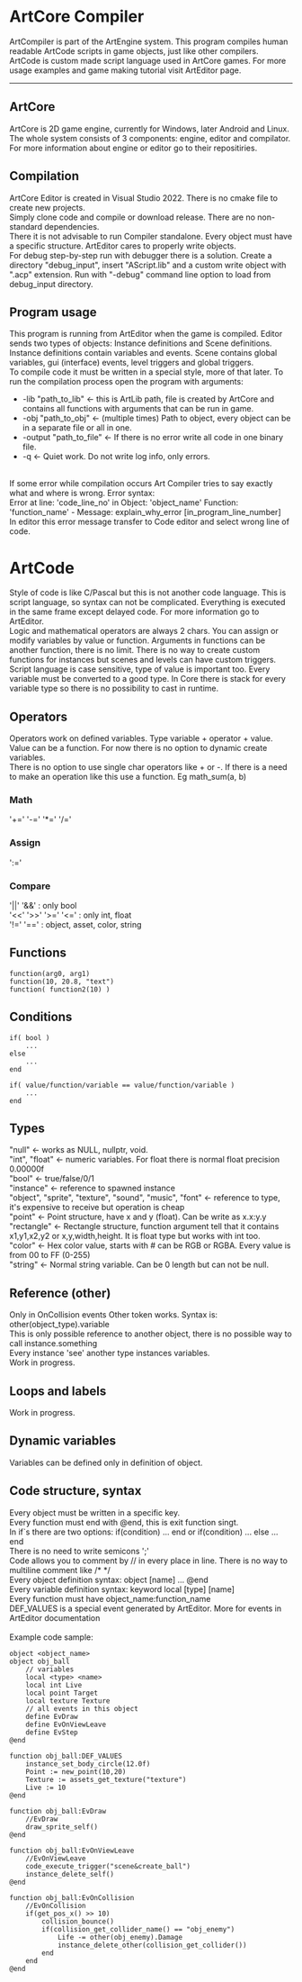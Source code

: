 # ArtCore Compiler
ArtCompiler is part of the ArtEngine system. This program compiles human readable ArtCode scripts in game objects, just like other compilers.<br>
ArtCode is custom made script language used in ArtCore games. For more usage examples and game making tutorial visit ArtEditor page.<br>
<hr>

## ArtCore
ArtCore is 2D game engine, currently for Windows, later Android and Linux. The whole system consists of 3 components: engine, editor and compilator. For more information about engine or editor go to their repositiries.<br>

## Compilation
ArtCore Editor is created in Visual Studio 2022. There is no cmake file to create new projects.<br>
Simply clone code and compile or download release. There are no non-standard dependencies.<br>
There it is not advisable to run Compiler standalone. Every object must have a specific structure. ArtEditor cares to properly write objects.<br>
For debug step-by-step run with debugger there is a solution. Create a directory "debug_input", insert "AScript.lib" and a custom write object with ".acp" extension.
Run with "-debug" command line option to load from debug_input directory.

## Program usage
This program is running from ArtEditor when the game is compiled. Editor sends two types of objects: Instance definitions and Scene definitions.<br>
Instance definitions contain variables and events. Scene contains global variables, gui (interface) events, level triggers and global triggers.<br>
To compile code it must be written in a special style, more of that later. To run the compilation process open the program with arguments:<br>
* -lib "path_to_lib" <- this is ArtLib path, file is created by ArtCore and contains all functions with arguments that can be run in game.
* -obj "path_to_obj" <- (multiple times) Path to object, every object can be in a separate file or all in one.
* -output "path_to_file" <- If there is no error write all code in one binary file.
* -q <- Quiet work. Do not write log info, only errors.
<br>
If some error while compilation occurs Art Compiler tries to say exactly what and where is wrong. Error syntax:<br>
Error at line: 'code_line_no' in Object: 'object_name' Function: 'function_name' - Message: explain_why_error [in_program_line_number]<br>
In editor this error message transfer to Code editor and select wrong line of code.

# ArtCode
Style of code is like C/Pascal but this is not another code language. This is script language, so syntax can not be complicated. Everything is 
executed in the same frame except delayed code. For more information go to ArtEditor.<br>
Logic and mathematical operators are always 2 chars. You can assign or modify variables by value or function. Arguments in functions can be
another function, there is no limit. There is no way to create custom functions for instances but scenes and levels can have custom triggers.<br>
Script language is case sensitive, type of value is important too. Every variable must be converted to a good type.
In Core there is stack for every variable type so there is no possibility to cast in runtime.

## Operators
Operators work on defined variables. Type variable + operator + value.<br>
Value can be a function. For now there is no option to dynamic create variables.<br>
There is no option to use single char operators like + or -. If there is a need to make an operation
like this use a function. Eg math_sum(a, b)<br>
### Math
'+=' '-=' '*=' '/='
### Assign
':='
### Compare
'||'  '&&' : only bool<br>
'<<'  '>>'  '>='  '<=' : only int, float<br>
'!='  '==' : object, asset, color, string<br>
## Functions
    function(arg0, arg1)
    function(10, 20.8, "text")
    function( function2(10) )
## Conditions
    if( bool )
        ...
    else
        ...
    end
    
    if( value/function/variable == value/function/variable )
        ...
    end

## Types
"null" <- works as NULL, nullptr, void.<br>
"int", "float" <- numeric variables. For float there is normal float precision 0.00000f<br>
"bool" <- true/false/0/1<br>
"instance" <- reference to spawned instance<br>
"object", "sprite", "texture", "sound", "music", "font" <- reference to type, it's expensive to receive but operation is cheap<br>
"point" <- Point structure, have x and y (float). Can be write as x.x:y.y<br>
"rectangle" <- Rectangle structure, function argument tell that it contains x1,y1,x2,y2 or x,y,width,height. It is float type but works with int too.<br>
"color" <- Hex color value, starts with # can be RGB or RGBA. Every value is from 00 to FF (0-255)<br>
"string" <- Normal string variable. Can be 0 length but can not be null.<br>

## Reference (other)
Only in OnCollision events Other token works. Syntax is: other(object_type).variable<br>
This is only possible reference to another object, there is no possible way to call instance.something<br>
Every instance 'see' another type instances variables.<br>
Work in progress.

## Loops and labels
Work in progress.

## Dynamic variables
Variables can be defined only in definition of object.

## Code structure, syntax
Every object must be written in a specific key.<br>
Every function must end with @end, this is exit function singt.<br>
In if`s there are two options: if(condition) ... end or if(condition) ... else ... end<br>
There is no need to write semicons ';'<br>
Code allows you to comment by // in every place in line. There is no way to multiline comment like /* */<br>
Every object definition syntax: object [name] ... @end<br>
Every variable definition syntax: keyword local [type] [name]<br>
Every function must have object_name:function_name<br>
DEF_VALUES is a special event generated by ArtEditor. More for events in ArtEditor documentation<br>
<br>
Example code sample:<br>

    object <object_name>
    object obj_ball
        // variables
        local <type> <name>
        local int Live
        local point Target
        local texture Texture
        // all events in this object
        define EvDraw
        define EvOnViewLeave
        define EvStep
    @end

    function obj_ball:DEF_VALUES
        instance_set_body_circle(12.0f)
        Point := new_point(10,20)
        Texture := assets_get_texture("texture")
        Live := 10
    @end

    function obj_ball:EvDraw
        //EvDraw
        draw_sprite_self()
    @end

    function obj_ball:EvOnViewLeave
        //EvOnViewLeave
        code_execute_trigger("scene&create_ball")
        instance_delete_self()
    @end

    function obj_ball:EvOnCollision
        //EvOnCollision
        if(get_pos_x() >> 10)
            collision_bounce()
            if(collision_get_collider_name() == "obj_enemy")
                Life -= other(obj_enemy).Damage
                instance_delete_other(collision_get_collider())
            end
        end
    @end
